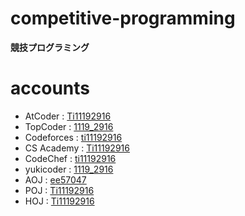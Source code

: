 # competitive-programming

**競技プログラミング**  
 

# accounts
* AtCoder       : [Ti11192916](https://atcoder.jp/user/Ti11192916)
* TopCoder     : [1119\_2916](https://www.topcoder.com/members/1119_2916/)
* Codeforces    : [ti11192916](http://codeforces.com/profile/ti11192916)
* CS Academy    : [Ti11192916](https://csacademy.com/user/Ti11192916)
* CodeChef      : [ti11192916](https://www.codechef.com/users/ti11192916)
* yukicoder     : [1119\_2916](https://yukicoder.me/users/3127) 
* AOJ           : [ee57047](http://judge.u-aizu.ac.jp/onlinejudge/user.jsp?id=ee57047)
* POJ           : [Ti11192916](http://poj.org/userstatus?user_id=Ti11192916)
* HOJ           : [Ti11192916](https://hoj.hamako-ths.ed.jp/onlinejudge/users/id/413)


